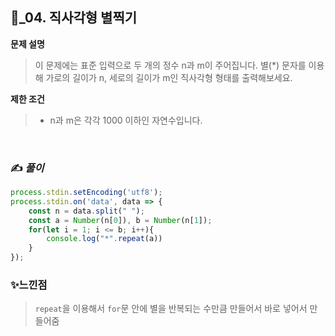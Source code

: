 ## 🔎_04. 직사각형 별찍기
<b>문제 설명</b>
</br>
> 이 문제에는 표준 입력으로 두 개의 정수 n과 m이 주어집니다.
> 별(*) 문자를 이용해 가로의 길이가 n, 세로의 길이가 m인 직사각형 형태를 출력해보세요.
> </br>

<b>제한 조건</b>
>- n과 m은 각각 1000 이하인 자연수입니다.

<br>

### ✍️ _풀이_

```js
process.stdin.setEncoding('utf8');
process.stdin.on('data', data => {
    const n = data.split(" ");
    const a = Number(n[0]), b = Number(n[1]);
    for(let i = 1; i <= b; i++){
        console.log("*".repeat(a))
    }
});
```


### ✨느낀점
> `repeat`을 이용해서 `for`문 안에 별을 반복되는 수만큼 만들어서 바로 넣어서 만들어줌

